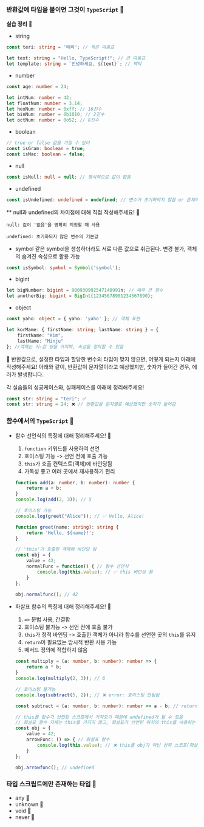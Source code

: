 ### 반환값에 타입을 붙이면 그것이 `TypeScript` 🍠

**실습 정리** 🍠
- string
```typescript
const teri: string = '테리'; // 작은 따옴표

let text: string = "Hello, TypeScript!"; // 큰 따옴표
let template: string = `안녕하세요, ${text}`; // 백틱 
```

- number
```typescript
const age: number = 24;

let intNum: number = 42;
let floatNum: number = 3.14;
let hexNum: number = 0xff; // 16진수
let binNum: number = 0b1010; // 2진수
let octNum: number = 0o52; // 8진수
```

- boolean
```typescript
// true or false 값을 가질 수 있다 
const isGram: boolean = true;
const isMac: boolean = false;
```

- null
```typescript
const isNull: null = null; // 명시적으로 값이 없음
```

- undefined
```typescript
const isUndefined: undefined = undefined; // 변수가 초기화되지 않음 or 존재하지 않음
```


** null과 undefined의 차이점에 대해 직접 작성해주세요! 🍠

    null: 값이 '없음'을 명확히 지정할 때 사용

    undefined: 초기화되지 않은 변수의 기본값

- symbol
    같은 symbol을 생성하더라도 서로 다른 값으로 취급된다. 변경 불가, 객체의 숨겨진 속성으로 활용 가능
```typescript
const isSymbol: symbol = Symbol('symbol');
```

- bigint
```typescript
let bigNumber: bigint = 900930992547140991n; // 매우 큰 정수
let anotherBig: bigint = BigInt(12345678901234567890);
```

- object
```typescript
const yaho: object = { yaho: 'yaho' }; // 객체 표현

let korMame: { firstName: string; lastName: string } = {
    firstName: "Kim",
    lastName: "Minju"
}; //객체는 키-값 쌍을 가지며, 속성을 정의할 수 있음
```

📌 반환값으로, 설정한 타입과 할당한 변수의 타입이 맞지 않으면, 어떻게 되는지 아래에 작성해주세요!
아래와 같이, 반환값이 문자열이라고 예상했지만, 숫자가 들어간 경우, 에러가 발생합니다.

각 실습들의 성공케이스와, 실패케이스를 아래에 정리해주세요!

```typescript
const str: string = "teri"; ✅ 
const str: string = 24; ❌ // 반환값을 문자열로 예상했지만 숫자가 들어감
```
   
### 함수에서의 `TypeScript` 🍠

- 함수 선언식의 특징에 대해 정리해주세요! 🍠
    1. `function` 키워드를 사용하여 선언
    2. 호이스팅 가능 -> 선언 전에 호출 가능
    3. `this`가 호출 컨텍스트(객체)에 바인딩됨
    4. 가독성 좋고 여러 곳에서 재사용하기 편리

    ```typescript
    function add(a: number, b: number): number {
        return a + b;
    }
    console.log(add(2, 3)); // 5

    // 호이스팅 가능
    console.log(greet("Alice")); // ✅ Hello, Alice!

    function greet(name: string): string {
        return 'Hello, ${name}!';
    }

    // 'this'가 호출한 객체에 바인딩 됨
    const obj = {
        value = 42;
        normalFunc = function() { // 함수 선언식
            console.log(this.value); // ✅ this 바인딩 됨
        }
    };

    obj.normalfunc(); // 42
    ```

- 화살표 함수의 특징에 대해 정리해주세요! 🍠
    1. `=>` 문법 사용, 간결함
    2. 호이스팅 불가능 -> 선언 전에 호출 불가
    3. `this`가 정적 바인딩 -> 호출한 객체가 아니라 함수를 선언한 곳의 `this`를 유지
    4. `return`이 필요없는 암시적 반환 사용 가능
    5. 메서드 정의에 적합하지 않음
    ```typescript
    const multiply = (a: number, b: number): number => {
        return a * b;
    }
    console.log(multiply(2, 3)); // 6

    // 호이스팅 불가능
    console.log(subtract(5, 2)); // ❌ error: 호이스팅 안됨됨

    const subtract = (a: number, b: number): number => a - b; // return 생략

    // this를 함수가 선언된 스코프에서 가져오기 때문에 undefined가 될 수 있음 
    // 화살표 함수 자체는 this를 가지지 않고, 화살표가 선언된 위치의 this를 사용하는 거야
    const obj = {
        value = 42;
        arrowFunc: () => { // 화살표 함수
            console.log(this.value); // ❌ this를 obj가 아닌 상위 스코프(화살표 함수가 선언된 위치의 this)에서 가져옴
        }
    };

    obj.arrowfunc(); // undefined
    ```

### 타입 스크립트에만 존재하는 타입 🍠

- any 🍠
- unknown 🍠
- void 🍠
- never 🍠